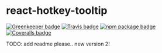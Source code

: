 # react-hotkey-tooltip

[![Greenkeeper badge](https://badges.greenkeeper.io/EmaSuriano/react-hotkey-tooltip.svg)](https://greenkeeper.io/)
[![Travis badge][build-badge]][build]
[![npm package badge][npm-badge]][npm]
[![Coveralls badge][coveralls-badge]][coveralls]

TODO: add readme please.. new version 2!

[build-badge]: https://img.shields.io/travis/EmaSuriano/react-hotkey-tooltip.svg
[build]: https://travis-ci.org/EmaSuriano/react-hotkey-tooltip
[npm-badge]: https://img.shields.io/npm/v/react-hotkey-tooltip.svg
[npm]: https://www.npmjs.com/package/react-hotkey-tooltip
[coveralls-badge]: https://img.shields.io/coveralls/github/EmaSuriano/react-hotkey-tooltip.svg
[coveralls]: https://coveralls.io/github/EmaSuriano/react-hotkey-tooltip
